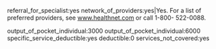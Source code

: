 referral_for_specialist:yes
network_of_providers:yes|Yes. For a list of preferred providers, 
see www.healthnet.com or call 1-800-
522-0088. 

output_of_pocket_individual:3000
output_of_pocket_individual:6000
specific_service_deductible:yes
deductible:0
services_not_covered:yes
